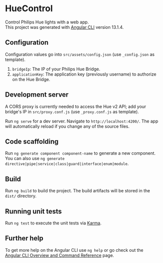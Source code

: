 # HueControl

Control Philips Hue lights with a web app. \
This project was generated with [Angular CLI](https://github.com/angular/angular-cli) version 13.1.4.

## Configuration

Configuration values go into `src/assets/config.json` (use `_config.json` as template).

1. `bridgeIp`: The IP of your Philips Hue Bridge.
2. `applicationKey`: The application key (previously username) to authorize on the Hue Bridge.

## Development server

A CORS proxy is currently needed to access the Hue v2 API; add your bridge's IP in `src/proxy.conf.js` (use `_proxy.conf.js` as template).

Run `ng serve` for a dev server. Navigate to `http://localhost:4200/`. The app will automatically reload if you change any of the source files.

## Code scaffolding

Run `ng generate component component-name` to generate a new component. You can also use `ng generate directive|pipe|service|class|guard|interface|enum|module`.

## Build

Run `ng build` to build the project. The build artifacts will be stored in the `dist/` directory.

## Running unit tests

Run `ng test` to execute the unit tests via [Karma](https://karma-runner.github.io).

## Further help

To get more help on the Angular CLI use `ng help` or go check out the [Angular CLI Overview and Command Reference](https://angular.io/cli) page.
